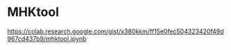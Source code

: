 # MHKtool

https://colab.research.google.com/gist/x380kkm/ff15e0fec504323420f49d967cd437b9/mhktool.ipynb
